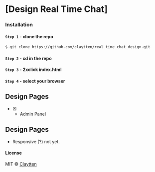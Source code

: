 # [Design Real Time Chat]

### Installation

#### `Step 1` - clone the repo

```bash
$ git clone https://github.com/claytten/real_time_chat_design.git
```

#### `Step 2` - cd in the repo

#### `Step 3` - 2xclick index.html

#### `Step 4` - select your browser


## Design Pages

- [x] - Admin Panel

## Design Pages
- Responsive (?) not yet.


#### License

MIT © [Claytten](https://github.com/claytten)
